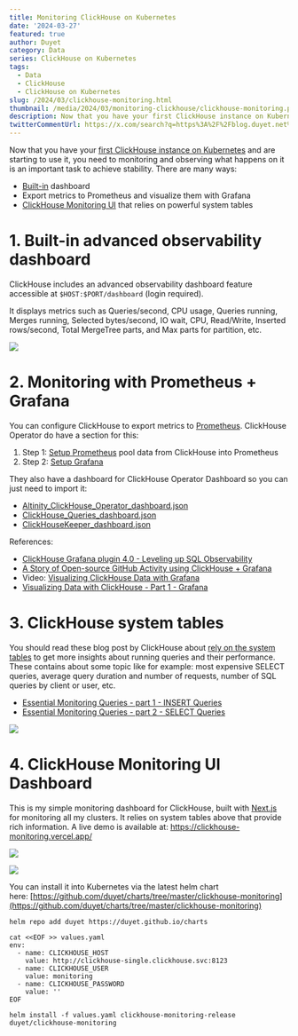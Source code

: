 ```yaml
---
title: Monitoring ClickHouse on Kubernetes
date: '2024-03-27'
featured: true
author: Duyet
category: Data
series: ClickHouse on Kubernetes
tags:
  - Data
  - ClickHouse
  - ClickHouse on Kubernetes
slug: /2024/03/clickhouse-monitoring.html
thumbnail: /media/2024/03/monitoring-clickhouse/clickhouse-monitoring.png
description: Now that you have your first ClickHouse instance on Kubernetes and are starting to use it, you need to monitoring and observing what happens on it is an important task to achieve stability.
twitterCommentUrl: https://x.com/search?q=https%3A%2F%2Fblog.duyet.net%2F2024%2F03%2Fclickhouse-monitoring.html
---
```


Now that you have your [first ClickHouse instance on Kubernetes](https://blog.duyet.net/2024/03/clickhouse-on-kubernetes.html) and are starting to use it, you need to monitoring and observing what happens on it is an important task to achieve stability. There are many ways:

- [Built-in](#built-in-advanced-observability-dashboard) dashboard
- Export metrics to Prometheus and visualize them with Grafana
- [ClickHouse Monitoring UI](https://github.com/duyet/clickhouse-monitoring) that relies on powerful system tables

# 1. Built-in advanced observability dashboard

ClickHouse includes an advanced observability dashboard feature accessible at `$HOST:$PORT/dashboard` (login required).

It displays metrics such as Queries/second, CPU usage, Queries running, Merges running, Selected bytes/second, IO wait, CPU, Read/Write, Inserted rows/second, Total MergeTree parts, and Max parts for partition, etc.

![](/media/2024/03/monitoring-clickhouse/clickhouse-builtin-dashboard.png)

# 2. Monitoring with Prometheus + Grafana

You can configure ClickHouse to export metrics to [Prometheus](https://prometheus.io/). ClickHouse Operator do have a section for this:

1. Step 1: [Setup Prometheus](https://github.com/Altinity/clickhouse-operator/blob/master/docs/prometheus_setup.md) pool data from ClickHouse into Prometheus
2. Step 2: [Setup Grafana](https://github.com/Altinity/clickhouse-operator/blob/master/docs/grafana_setup.md)

They also have a dashboard for ClickHouse Operator Dashboard so you can just need to import it:

- [Altinity_ClickHouse_Operator_dashboard.json](https://github.com/Altinity/clickhouse-operator/blob/master/grafana-dashboard/Altinity_ClickHouse_Operator_dashboard.json)
- [ClickHouse_Queries_dashboard.json](https://github.com/Altinity/clickhouse-operator/blob/master/grafana-dashboard/ClickHouse_Queries_dashboard.json)
- [ClickHouseKeeper_dashboard.json](https://github.com/Altinity/clickhouse-operator/blob/master/grafana-dashboard/ClickHouseKeeper_dashboard.json)

References:

- [ClickHouse Grafana plugin 4.0 - Leveling up SQL Observability](https://clickhouse.com/blog/clickhouse-grafana-plugin-4-0)
- [A Story of Open-source GitHub Activity using ClickHouse + Grafana](https://clickhouse.com/blog/introduction-to-clickhouse-and-grafana-webinar)
- Video: [Visualizing ClickHouse Data with Grafana](https://www.youtube.com/watch?v=Ve-VPDxHgZU)
- [Visualizing Data with ClickHouse - Part 1 - Grafana](https://clickhouse.com/blog/visualizing-data-with-grafana)

# 3. ClickHouse system tables

You should read these blog post by ClickHouse about [rely on the system tables](https://clickhouse.com/blog/clickhouse-debugging-issues-with-system-tables) to get more insights about running queries and their performance. These contains about some topic like for example: most expensive SELECT queries, average query duration and number of requests, number of SQL queries by client or user, etc.

- [Essential Monitoring Queries - part 1 - INSERT Queries](https://clickhouse.com/blog/monitoring-troubleshooting-insert-queries-clickhouse)
- [Essential Monitoring Queries - part 2 - SELECT Queries](https://clickhouse.com/blog/monitoring-troubleshooting-select-queries-clickhouse)

![](/media/2024/03/monitoring-clickhouse/clickhouse-blog.png)

# 4. ClickHouse Monitoring UI Dashboard

This is my simple monitoring dashboard for ClickHouse, built with [Next.js](https://nextjs.org/) for monitoring all my clusters. It relies on system tables above that provide rich information. A live demo is available at: https://clickhouse-monitoring.vercel.app/

![](https://github.com/duyet/clickhouse-monitoring/raw/main/.github/screenshots/screenshot_1.png)

![](https://github.com/duyet/clickhouse-monitoring/raw/main/.github/screenshots/screenshot_2.png)

You can install it into Kubernetes via the latest helm chart here: [https://github.com/duyet/charts/tree/master/clickhouse-monitoring](https://github.com/duyet/charts/tree/master/clickhouse-monitoring)

```shell
helm repo add duyet https://duyet.github.io/charts

cat <<EOF >> values.yaml
env:
  - name: CLICKHOUSE_HOST
    value: http://clickhouse-single.clickhouse.svc:8123
  - name: CLICKHOUSE_USER
    value: monitoring
  - name: CLICKHOUSE_PASSWORD
    value: ''
EOF

helm install -f values.yaml clickhouse-monitoring-release duyet/clickhouse-monitoring
```
